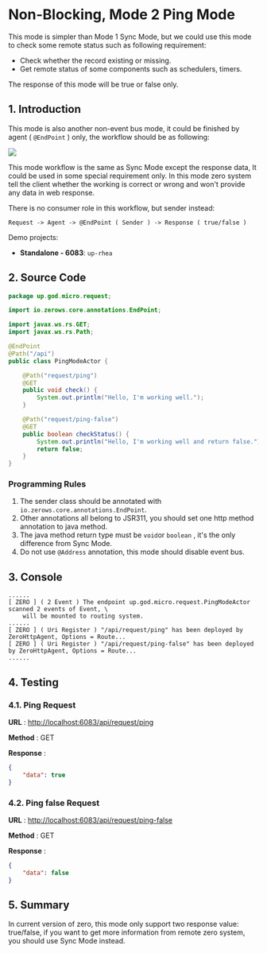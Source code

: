 # Non-Blocking, Mode 2 Ping Mode

This mode is simpler than Mode 1 Sync Mode, but we could use this mode to check some remote status such as following
requirement:

* Check whether the record existing or missing.
* Get remote status of some components such as schedulers, timers.

The response of this mode will be true or false only.

## 1. Introduction

This mode is also another non-event bus mode, it could be finished by agent \( `@EndPoint` \) only, the workflow should
be as following:

![](/doc/image/request-mode2.png)

This mode workflow is the same as Sync Mode except the response data, It could be used in some special requirement only.
In this mode zero system tell the client whether the working is correct or wrong and won't provide any data in web
response.

There is no consumer role in this workflow, but sender instead:

```
Request -> Agent -> @EndPoint ( Sender ) -> Response ( true/false )
```

Demo projects:

* **Standalone - 6083**: `up-rhea`

## 2. Source Code

```java
package up.god.micro.request;

import io.zerows.core.annotations.EndPoint;

import javax.ws.rs.GET;
import javax.ws.rs.Path;

@EndPoint
@Path("/api")
public class PingModeActor {

    @Path("request/ping")
    @GET
    public void check() {
        System.out.println("Hello, I'm working well.");
    }

    @Path("request/ping-false")
    @GET
    public boolean checkStatus() {
        System.out.println("Hello, I'm working well and return false.");
        return false;
    }
}
```

### Programming Rules

1. The sender class should be annotated with `io.zerows.core.annotations.EndPoint`.
2. Other annotations all belong to JSR311, you should set one http method annotation to java method.
3. The java method return type must be `void`or `boolean` , it's the only difference from Sync Mode.
4. Do not use `@Address` annotation, this mode should disable event bus.

## 3. Console

```shell
......
[ ZERO ] ( 2 Event ) The endpoint up.god.micro.request.PingModeActor scanned 2 events of Event, \
    will be mounted to routing system.
......
[ ZERO ] ( Uri Register ) "/api/request/ping" has been deployed by ZeroHttpAgent, Options = Route...
[ ZERO ] ( Uri Register ) "/api/request/ping-false" has been deployed by ZeroHttpAgent, Options = Route...
......
```

## 4. Testing

### 4.1. Ping Request

**URL** : [http://localhost:6083/api/request/ping](http://localhost:6083/api/request/ping)

**Method** : GET

**Response** :

```json
{
    "data": true
}
```

### 4.2. Ping false Request

**URL** : [http://localhost:6083/api/request/ping-false](http://localhost:6083/api/request/ping-false)

**Method** : GET

**Response** :

```json
{
    "data": false
}
```

## 5. Summary

In current version of zero, this mode only support two response value: true/false, if you want to get more information
from remote zero system, you should use Sync Mode instead.

